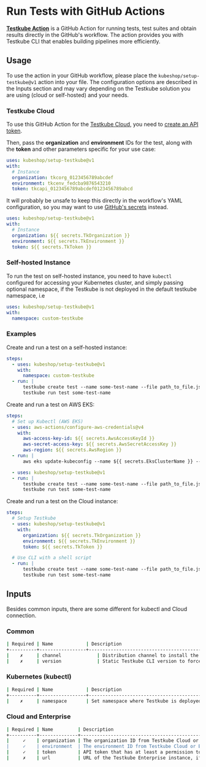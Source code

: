 # Run Tests with GitHub Actions

**[Testkube Action](https://github.com/marketplace/actions/testkube-action)** is a GitHub Action for running tests, test suites and obtain results directly in the GitHub's workflow.
The action provides you with Testkube CLI that enables building pipelines more efficiently. 

## Usage
To use the action in your GitHub workflow, please place the ``kubeshop/setup-testkube@v1`` action into your file. The configuration options are described in the Inputs section and may vary depending on the Testkube solution you are using (cloud or self-hosted) and your needs.

### Testkube Cloud
To use this GitHub Action for the [Testkube Cloud](https://cloud.testkube.io/), you need to [create an API token](https://docs.testkube.io/testkube-cloud/articles/organization-management/#api-tokens).

Then, pass the **organization** and **environment** IDs for the test, along with the **token** and other parameters specific for your use case:

```yaml
uses: kubeshop/setup-testkube@v1
with:
  # Instance
  organization: tkcorg_0123456789abcdef
  environment: tkcenv_fedcba9876543210
  token: tkcapi_0123456789abcdef0123456789abcd
  ```

It will probably be unsafe to keep this directly in the workflow's YAML configuration, so you may want to use [GitHub's secrets](https://docs.github.com/en/actions/security-guides/encrypted-secrets) instead.

```yaml
uses: kubeshop/setup-testkube@v1
with:
  # Instance
  organization: ${{ secrets.TkOrganization }}
  environment: ${{ secrets.TkEnvironment }}
  token: ${{ secrets.TkToken }}
  ```

### Self-hosted Instance


To run the test on self-hosted instance, you need to have `kubectl` configured for accessing your Kubernetes cluster, and simply passing optional namespace, if the Testkube is not deployed in the default testkube namespace, i.e

```yaml
uses: kubeshop/setup-testkube@v1
with:
  namespace: custom-testkube
  ```

### Examples

Create and run a test on a self-hosted instance:

```yaml
steps:
  - uses: kubeshop/setup-testkube@v1
    with:
      namespace: custom-testkube
  - run: |
      testkube create test --name some-test-name --file path_to_file.json
      testkube run test some-test-name

  ```
Create and run a test on AWS EKS:

```yaml
steps:
  # Set up Kubectl (AWS EKS)
  - uses: aws-actions/configure-aws-credentials@v4
    with:
      aws-access-key-id: ${{ secrets.AwsAccessKeyId }}
      aws-secret-access-key: ${{ secrets.AwsSecretAccessKey }}
      aws-region: ${{ secrets.AwsRegion }}
  - run: |
      aws eks update-kubeconfig --name ${{ secrets.EksClusterName }} --region ${{ secrets.AwsRegion }}

  - uses: kubeshop/setup-testkube@v1
  - run: |
      testkube create test --name some-test-name --file path_to_file.json
      testkube run test some-test-name
```

Create and run a test on the Cloud instance:
```yaml
steps:
  # Setup Testkube
  - uses: kubeshop/setup-testkube@v1
    with:
      organization: ${{ secrets.TkOrganization }}
      environment: ${{ secrets.TkEnvironment }}
      token: ${{ secrets.TkToken }}

  # Use CLI with a shell script
  - run: |
      testkube create test --name some-test-name --file path_to_file.json
      testkube run test some-test-name
```


## Inputs
Besides common inputs, there are some different for kubectl and Cloud connection.
### Common
```sh 
| Required | Name            | Description
+----------+-----------------+-----------------------------------------------------------
|    ✗     | channel             | Distribution channel to install the latest application from - one of stable or beta (default: stable)
|    ✗     | version             | Static Testkube CLI version to force its installation instead of the latest
```

### Kubernetes (kubectl)

```sh
| Required | Name            | Description
+----------+-----------------+-----------------------------------------------------------
|    ✗     | namespace       | Set namespace where Testkube is deployed to (default: testkube)
```

### Cloud and Enterprise

```sh
| Required | Name	      | Description
+----------+--------------+------------------------------------------------------------------------------------------------------------------------------
|     ✓    | organization |	The organization ID from Testkube Cloud or Enterprise - it starts with tkc_org, you may find it i.e. in the dashboard's URL.
|     ✓	   | environment  | The environment ID from Testkube Cloud or Enterprise - it starts with tkc_env, you may find it i.e. in the dashboard's URL.
|     ✓	   | token        |	API token that has at least a permission to run specific test or test suite. Read more about creating API token in Testkube Cloud or Enterprise.
|     ✗    | url          | URL of the Testkube Enterprise instance, if applicable.
```
